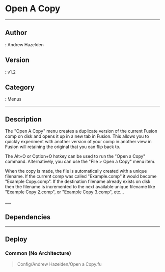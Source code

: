 # Open A Copy
___

## Author
 : Andrew Hazelden

## Version
 : v1.2

## Category
 : Menus
___

## Description
<p>The "Open A Copy" menu creates a duplicate version of the current Fusion comp on disk and opens it up in a new tab in Fusion. This allows you to quickly experiment with another version of your comp in another view in Fusion will retaining the original that you can flip back to.</p>

<p>The Alt+O or Option+O hotkey can be used to run the "Open a Copy" command. Alternatively, you can use the "File &gt; Open a Copy" menu item.</p>

<p>When the copy is made, the file is automatically created with a unique filename. If the current comp was called "Example.comp" it would become "Example Copy.comp". If the destination filename already exists on disk then the filename is incremented to the next available unique filename like "Example Copy 2.comp", or "Example Copy 3.comp", etc...</p>
___

## Dependencies


___

## Deploy

### Common (No Architecture)

> Config/Andrew Hazelden/Open a Copy.fu  
